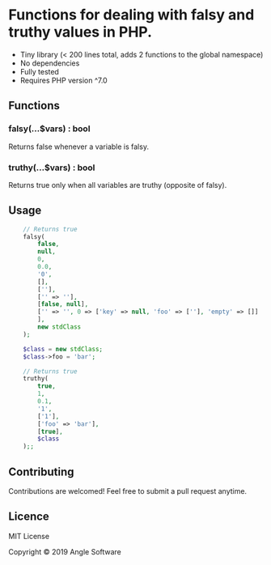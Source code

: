 # Functions for dealing with falsy and truthy values in PHP.

- Tiny library (< 200 lines total, adds 2 functions to the global namespace)
- No dependencies
- Fully tested
- Requires PHP version ^7.0

## Functions

### falsy(...$vars) : bool
Returns false whenever a variable is falsy.

### truthy(...$vars) : bool
Returns true only when all variables are truthy (opposite of falsy).

## Usage

```php
    // Returns true
    falsy(
        false,
        null,
        0,
        0.0,
        '0',
        [],
        [''],
        ['' => ''],
        [false, null],
        ['' => '', 0 => ['key' => null, 'foo' => [''], 'empty' => []]
        ],
        new stdClass
    );

    $class = new stdClass;
    $class->foo = 'bar';

    // Returns true
    truthy(
        true,
        1,
        0.1,
        '1',
        ['1'],
        ['foo' => 'bar'],
        [true],
        $class
    );;
```

## Contributing

Contributions are welcomed! Feel free to submit a pull request anytime.

## Licence

MIT License

Copyright © 2019 Angle Software
